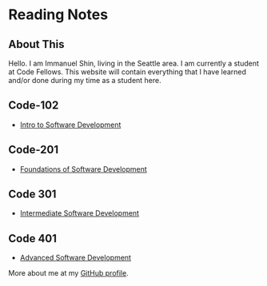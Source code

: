 # **Reading Notes**

## About This

Hello. I am Immanuel Shin, living in the Seattle area. I am currently a student at Code Fellows. This website will contain everything that I have learned and/or done during my time as a student here.

## Code-102

- [Intro to Software Development](Main/Code-102)

## Code-201

- [Foundations of Software Development](Main/Code-201)

## Code 301

- [Intermediate Software Development](Main/Code-301)

## Code 401

- [Advanced Software Development](Main/Code-401)

More about me at my [GitHub profile](https://github.com/ImmanuelShin).
